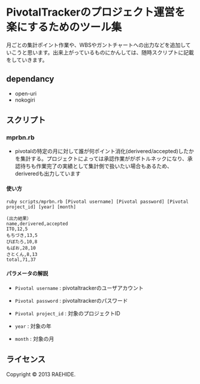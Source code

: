 PivotalTrackerのプロジェクト運営を楽にするためのツール集
======================
月ごとの集計ポイント作業や、WBSやガントチャートへの出力などを追加していこうと思います。出来上がっているものにかんしては、随時スクリプトに記載をしていきます。

dependancy
------
+   open-uri
+   nokogiri
 
スクリプト
------
### mprbn.rb ###
+   pivotalの特定の月に対して誰が何ポイント消化(derivered/accepted)したかを集計する。プロジェクトによっては承認作業ががボトルネックになり、承認待ちも作業完了の実績として集計側で扱いたい場合もあるため、deriveredも出力しています

#### 使い方 ####
    ruby scripts/mprbn.rb [Pivotal username] [Pivotal password] [Pivotal project_id] [year] [month]

    (出力結果）
    name,derivered,accepted
    ITO,12,5
    もちづき,13,5
    ぴぼたろ,10,8
    もばお,28,10
    さとくん,8,13
    total,71,37
    
#### パラメータの解説 ####
+   `Pivotal username` :
    pivotaltrackerのユーザアカウント
 
+   `Pivotal password` :
    pivotaltrackerのパスワード
 
+   `Pivotal project_id` :
    対象のプロジェクトID
 
+   `year` :
    対象の年
    
+   `month` :
    対象の月
 
ライセンス
----------
Copyright &copy; 2013 RAEHIDE.
 
[RAWHIDE.]: http://raw-hide.co.jp
